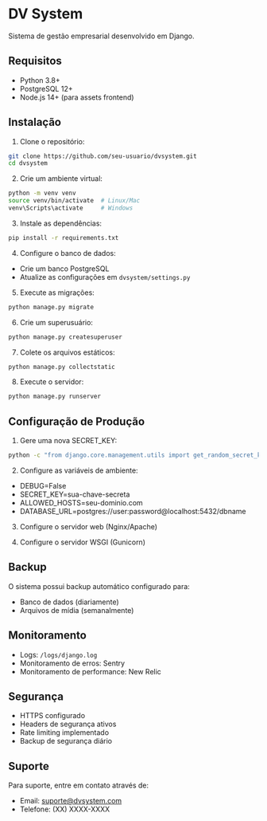# DV System

Sistema de gestão empresarial desenvolvido em Django.

## Requisitos

- Python 3.8+
- PostgreSQL 12+
- Node.js 14+ (para assets frontend)

## Instalação

1. Clone o repositório:
```bash
git clone https://github.com/seu-usuario/dvsystem.git
cd dvsystem
```

2. Crie um ambiente virtual:
```bash
python -m venv venv
source venv/bin/activate  # Linux/Mac
venv\Scripts\activate     # Windows
```

3. Instale as dependências:
```bash
pip install -r requirements.txt
```

4. Configure o banco de dados:
- Crie um banco PostgreSQL
- Atualize as configurações em `dvsystem/settings.py`

5. Execute as migrações:
```bash
python manage.py migrate
```

6. Crie um superusuário:
```bash
python manage.py createsuperuser
```

7. Colete os arquivos estáticos:
```bash
python manage.py collectstatic
```

8. Execute o servidor:
```bash
python manage.py runserver
```

## Configuração de Produção

1. Gere uma nova SECRET_KEY:
```bash
python -c "from django.core.management.utils import get_random_secret_key; print(get_random_secret_key())"
```

2. Configure as variáveis de ambiente:
- DEBUG=False
- SECRET_KEY=sua-chave-secreta
- ALLOWED_HOSTS=seu-dominio.com
- DATABASE_URL=postgres://user:password@localhost:5432/dbname

3. Configure o servidor web (Nginx/Apache)

4. Configure o servidor WSGI (Gunicorn)

## Backup

O sistema possui backup automático configurado para:
- Banco de dados (diariamente)
- Arquivos de mídia (semanalmente)

## Monitoramento

- Logs: `/logs/django.log`
- Monitoramento de erros: Sentry
- Monitoramento de performance: New Relic

## Segurança

- HTTPS configurado
- Headers de segurança ativos
- Rate limiting implementado
- Backup de segurança diário

## Suporte

Para suporte, entre em contato através de:
- Email: suporte@dvsystem.com
- Telefone: (XX) XXXX-XXXX 